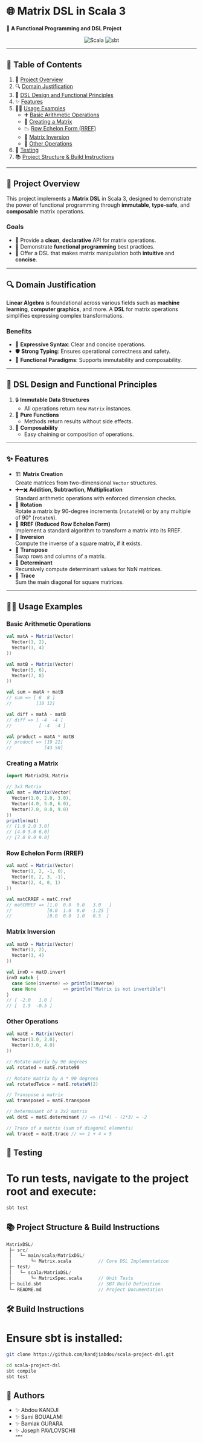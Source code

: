# 🌐 Matrix DSL in Scala 3

**🚀 A Functional Programming and DSL Project**

<p align="center">
  <img src="https://img.shields.io/badge/Scala-DC3220?style=for-the-badge&logo=scala&logoColor=white" alt="Scala">
  <img src="https://img.shields.io/badge/sbt-00875A?style=for-the-badge&logo=sbt&logoColor=white" alt="sbt">
</p>

---

## 📖 Table of Contents
1. 🌟 [Project Overview](#project-overview)
2. 🔍 [Domain Justification](#domain-justification)
3. 🎨 [DSL Design and Functional Principles](#dsl-design-and-functional-principles)
4. ✨ [Features](#features)
5. 🧑‍💻 [Usage Examples](#usage-examples)
   - ➕ [Basic Arithmetic Operations](#basic-arithmetic-operations)
   - 🧱 [Creating a Matrix](#creating-a-matrix)
   - 📉 [Row Echelon Form (RREF)](#row-echelon-form-rref)
   - 🔁 [Matrix Inversion](#matrix-inversion)
   - 🔄 [Other Operations](#other-operations)
6. 🧪 [Testing](#testing)
7. 📚 [Project Structure & Build Instructions](#project-structure--build-instructions)

---

## 🌟 Project Overview
This project implements a **Matrix DSL** in Scala 3, designed to demonstrate the power of functional programming through **immutable**, **type-safe**, and **composable** matrix operations.

### Goals
- 🧼 Provide a **clean**, **declarative** API for matrix operations.
- 🔄 Demonstrate **functional programming** best practices.
- 🧩 Offer a DSL that makes matrix manipulation both **intuitive** and **concise**.

---

## 🔍 Domain Justification
**Linear Algebra** is foundational across various fields such as **machine learning**, **computer graphics**, and more. A **DSL** for matrix operations simplifies expressing complex transformations.

### Benefits
- 📝 **Expressive Syntax**: Clear and concise operations.
- 🛡️ **Strong Typing**: Ensures operational correctness and safety.
- 🔄 **Functional Paradigms**: Supports immutability and composability.

---

## 🎨 DSL Design and Functional Principles
1. 🔒 **Immutable Data Structures**
   - All operations return new `Matrix` instances.
2. 🚫 **Pure Functions**
   - Methods return results without side effects.
3. 🔗 **Composability**
   - Easy chaining or composition of operations.

---

## ✨ Features
- 🏗️ **Matrix Creation**  
  Create matrices from two-dimensional `Vector` structures.
- ➕➖✖️ **Addition, Subtraction, Multiplication**  
  Standard arithmetic operations with enforced dimension checks.
- 🔄 **Rotation**  
  Rotate a matrix by 90-degree increments (`rotate90`) or by any multiple of 90° (`rotateN`).
- 📐 **RREF (Reduced Row Echelon Form)**  
  Implement a standard algorithm to transform a matrix into its RREF.
- 🔁 **Inversion**  
  Compute the inverse of a square matrix, if it exists.
- 🔀 **Transpose**  
  Swap rows and columns of a matrix.
- 🔢 **Determinant**  
  Recursively compute determinant values for NxN matrices.
- 🔎 **Trace**  
  Sum the main diagonal for square matrices.

---

## 🧑‍💻 Usage Examples
### **Basic Arithmetic Operations**
```scala
val matA = Matrix(Vector(
  Vector(1, 2),
  Vector(3, 4)
))

val matB = Matrix(Vector(
  Vector(5, 6),
  Vector(7, 8)
))

val sum = matA + matB
// sum => [ 6  8 ]
//         [10 12]

val diff = matA - matB
// diff => [ -4  -4 ]
//          [ -4  -4 ]

val product = matA * matB
// product => [19 22]
//            [43 50]
```
### **Creating a Matrix**
```scala
import MatrixDSL.Matrix

// 3x3 Matrix
val mat = Matrix(Vector(
  Vector(1.0, 2.0, 3.0),
  Vector(4.0, 5.0, 6.0),
  Vector(7.0, 8.0, 9.0)
))
println(mat)
// [1.0 2.0 3.0]
// [4.0 5.0 6.0]
// [7.0 8.0 9.0]
```
### **Row Echelon Form (RREF)**

```scala
val matC = Matrix(Vector(
  Vector(1, 2, -1, 0),
  Vector(0, 2, 3, -1),
  Vector(2, 4, 0, 1)
))

val matCRREF = matC.rref
// matCRREF => [1.0  0.0  0.0   3.0   ]
//             [0.0  1.0  0.0  -1.25 ]
//             [0.0  0.0  1.0   0.5  ]
```
### Matrix Inversion
```scala
val matD = Matrix(Vector(
  Vector(1, 2),
  Vector(3, 4)
))

val invD = matD.invert
invD match {
  case Some(inverse) => println(inverse)
  case None          => println("Matrix is not invertible")
}
// [ -2.0   1.0 ]
// [  1.5  -0.5 ]
```
### Other Operations
```scala
val matE = Matrix(Vector(
  Vector(1.0, 2.0),
  Vector(3.0, 4.0)
))

// Rotate matrix by 90 degrees
val rotated = matE.rotate90

// Rotate matrix by n * 90 degrees
val rotatedTwice = matE.rotateN(2)

// Transpose a matrix
val transposed = matE.transpose

// Determinant of a 2x2 matrix
val detE = matE.determinant // => (1*4) - (2*3) = -2

// Trace of a matrix (sum of diagonal elements)
val traceE = matE.trace // => 1 + 4 = 5
```

## 🧪 Testing

# To run tests, navigate to the project root and execute:
```scala
sbt test
```
## 📚 Project Structure & Build Instructions
```scala
MatrixDSL/
 ├─ src/
 │   └─ main/scala/MatrixDSL/
 │       └─ Matrix.scala          // Core DSL Implementation
 ├─ test/
 │   └─ scala/MatrixDSL/
 │       └─ MatrixSpec.scala      // Unit Tests
 ├─ build.sbt                     // SBT Build Definition
 └─ README.md                     // Project Documentation
```
## 🛠️ Build Instructions

# Ensure sbt is installed:
```bash
git clone https://github.com/kandjiabdou/scala-project-dsl.git
```
```bash
cd scala-project-dsl
sbt compile
sbt test
```

## 👥 Authors  

 
- ✨ Abdou KANDJI  
- ✨ Sami BOUALAMI    
- ✨ Bamlak GURARA  
- ✨ Joseph PAVLOVSCHII  
"""
